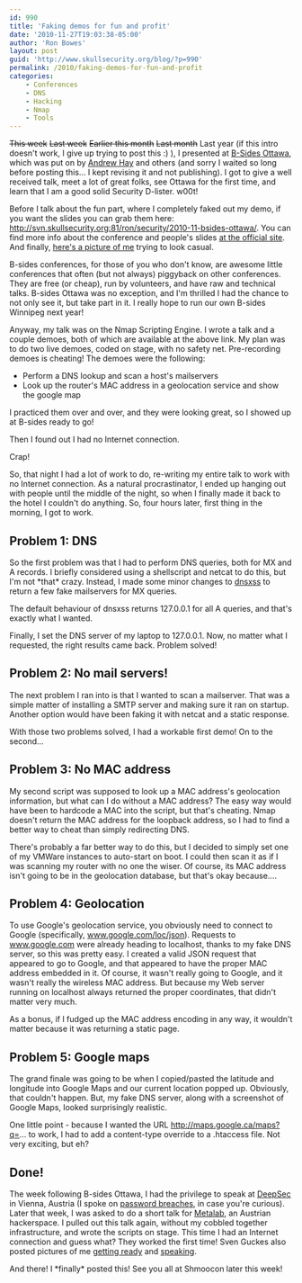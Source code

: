 ```yaml
---
id: 990
title: 'Faking demos for fun and profit'
date: '2010-11-27T19:03:38-05:00'
author: 'Ron Bowes'
layout: post
guid: 'http://www.skullsecurity.org/blog/?p=990'
permalink: /2010/faking-demos-for-fun-and-profit
categories:
    - Conferences
    - DNS
    - Hacking
    - Nmap
    - Tools
---
```


<s>This week</s> <s>Last week</s> <s>Earlier this month</s> <s>Last month</s> Last year (if this intro doesn't work, I give up trying to post this :) ), I presented at [B-Sides Ottawa](http://www.securitybsides.com/w/page/26807426/BSidesOttawa), which was put on by [Andrew Hay](http://www.andrewhay.ca/) and others (and sorry I waited so long before posting this... I kept revising it and not publishing). I got to give a well received talk, meet a lot of great folks, see Ottawa for the first time, and learn that I am a good solid Security D-lister. w00t!

Before I talk about the fun part, where I completely faked out my demo, if you want the slides you can grab them here:  
<http://svn.skullsecurity.org:81/ron/security/2010-11-bsides-ottawa/>. You can find more info about the conference and people's slides [at the official site](http://www.securitybsides.com/w/page/26807426/BSidesOttawa). And finally, [here's a picture of me](http://www.flickr.com/photos/jack_daniel/5172813651/in/set-72157625373535766/) trying to look casual.

B-sides conferences, for those of you who don't know, are awesome little conferences that often (but not always) piggyback on other conferences. They are free (or cheap), run by volunteers, and have raw and technical talks. B-sides Ottawa was no exception, and I'm thrilled I had the chance to not only see it, but take part in it. I really hope to run our own B-sides Winnipeg next year!  
  
Anyway, my talk was on the Nmap Scripting Engine. I wrote a talk and a couple demoes, both of which are available at the above link. My plan was to do two live demoes, coded on stage, with no safety net. Pre-recording demoes is cheating! The demoes were the following:

- Perform a DNS lookup and scan a host's mailservers
- Look up the router's MAC address in a geolocation service and show the google map

I practiced them over and over, and they were looking great, so I showed up at B-sides ready to go!

Then I found out I had no Internet connection.

Crap!

So, that night I had a lot of work to do, re-writing my entire talk to work with no Internet connection. As a natural procrastinator, I ended up hanging out with people until the middle of the night, so when I finally made it back to the hotel I couldn't do anything. So, four hours later, first thing in the morning, I got to work.

## Problem 1: DNS

So the first problem was that I had to perform DNS queries, both for MX and A records. I briefly considered using a shellscript and netcat to do this, but I'm not \*that\* crazy. Instead, I made some minor changes to [dnsxss](/wiki/index.php/Dnsxss) to return a few fake mailservers for MX queries.

The default behaviour of dnsxss returns 127.0.0.1 for all A queries, and that's exactly what I wanted.

Finally, I set the DNS server of my laptop to 127.0.0.1. Now, no matter what I requested, the right results came back. Problem solved!

## Problem 2: No mail servers!

The next problem I ran into is that I wanted to scan a mailserver. That was a simple matter of installing a SMTP server and making sure it ran on startup. Another option would have been faking it with netcat and a static response.

With those two problems solved, I had a workable first demo! On to the second...

## Problem 3: No MAC address

My second script was supposed to look up a MAC address's geolocation information, but what can I do without a MAC address? The easy way would have been to hardcode a MAC into the script, but that's cheating. Nmap doesn't return the MAC address for the loopback address, so I had to find a better way to cheat than simply redirecting DNS.

There's probably a far better way to do this, but I decided to simply set one of my VMWare instances to auto-start on boot. I could then scan it as if I was scanning my router with no one the wiser. Of course, its MAC address isn't going to be in the geolocation database, but that's okay because....

## Problem 4: Geolocation

To use Google's geolocation service, you obviously need to connect to Google (specifically, www.google.com/loc/json). Requests to www.google.com were already heading to localhost, thanks to my fake DNS server, so this was pretty easy. I created a valid JSON request that appeared to go to Google, and that appeared to have the proper MAC address embedded in it. Of course, it wasn't really going to Google, and it wasn't really the wireless MAC address. But because my Web server running on localhost always returned the proper coordinates, that didn't matter very much.

As a bonus, if I fudged up the MAC address encoding in any way, it wouldn't matter because it was returning a static page.

## Problem 5: Google maps 

The grand finale was going to be when I copied/pasted the latitude and longitude into Google Maps and our current location popped up. Obviously, that couldn't happen. But, my fake DNS server, along with a screenshot of Google Maps, looked surprisingly realistic.

One little point - because I wanted the URL http://maps.google.ca/maps?q=... to work, I had to add a content-type override to a .htaccess file. Not very exciting, but eh?

## Done!

The week following B-sides Ottawa, I had the privilege to speak at [DeepSec](https://deepsec.net/) in Vienna, Austria (I spoke on [password breaches](/wiki/index.php/Passwords), in case you're curious). Later that week, I was asked to do a short talk for [Metalab](http://metalab.at/wiki/English), an Austrian hackerspace. I pulled out this talk again, without my cobbled together infrastructure, and wrote the scripts on stage. This time I had an Internet connection and guess what? They worked the first time! Sven Guckes also posted pictures of me [getting ready](http://www.guckes.net/pics.2010-11-27/.tmp/SL385042.JPG.html) and [speaking](http://www.guckes.net/pics.2010-11-27/.tmp/SL385050.JPG.html).

And there! I \*finally\* posted this! See you all at Shmoocon later this week!